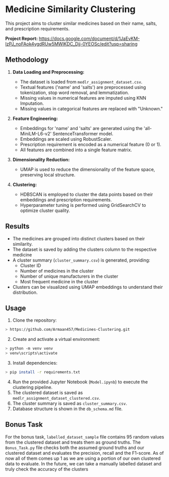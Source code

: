 # Medicine Similarity Clustering

This project aims to cluster similar medicines based on their name, salts, and prescription requirements. 

**Project Report:** https://docs.google.com/document/d/1JaEvKM-IzPJ_noFAok4ygdRUw5MWlKDC_Djj-0YEOSc/edit?usp=sharing

## Methodology

1. **Data Loading and Preprocessing:**
   - The dataset is loaded from `medlr_assignment_dataset.csv`.
   - Textual features ('name' and 'salts') are preprocessed using tokenization, stop word removal, and lemmatization.
   - Missing values in numerical features are imputed using KNN Imputation.
   - Missing values in categorical features are replaced with "Unknown."

2. **Feature Engineering:**
   - Embeddings for 'name' and 'salts' are generated using the 'all-MiniLM-L6-v2' SentenceTransformer model.
   - Embeddings are scaled using RobustScaler.
   - Prescription requirement is encoded as a numerical feature (0 or 1).
   - All features are combined into a single feature matrix.

3. **Dimensionality Reduction:**
   - UMAP is used to reduce the dimensionality of the feature space, preserving local structure.

4. **Clustering:**
   - HDBSCAN is employed to cluster the data points based on their embeddings and prescription requirements.
   - Hyperparameter tuning is performed using GridSearchCV to optimize cluster quality.

## Results

- The medicines are grouped into distinct clusters based on their similarity.
- The dataset is saved by adding the clusters column to the respective medicine
- A cluster summary (`cluster_summary.csv`) is generated, providing:
    - Cluster ID
    - Number of medicines in the cluster
    - Number of unique manufacturers in the cluster
    - Most frequent medicine in the cluster
- Clusters can be visualized using UMAP embeddings to understand their distribution.

## Usage

1. Clone the repository:
```sh
> https://github.com/Armaan457/Medicines-Clustering.git
```

2. Create and activate a virtual environment:

```sh
> python -m venv venv
> venv\scripts\activate
```

3. Install dependencies:

```sh
> pip install -r requirements.txt
```

4. Run the provided Jupyter Notebook (`Model.ipynb`) to execute the clustering pipeline.
5. The clustered dataset is saved as `medlr_assignment_dataset_clustered.csv`.
6. The cluster summary is saved as `cluster_summary.csv`.
7. Database structure is shown in the `db_schema.md` file.

## Bonus Task

For the bonus task, `labelled_dataset_sample` file contains 95 random values from the clustered dataset and treats them as ground truths. The `Bonus_Task.py` file checks both the assumed ground truths and our clustered dataset and evaluates the precision, recall and the F1-score. As of now all of them comes up 1 as we are using a portion of our own clustered data to evaluate. In the future, we can take a manually labelled dataset and truly check the accuracy of the clusters
